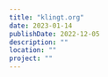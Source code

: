 ```yaml
---
title: "klingt.org"
date: 2023-01-14
publishDate: 2022-12-05
description: ""
location: ""
project: ""
---
```


